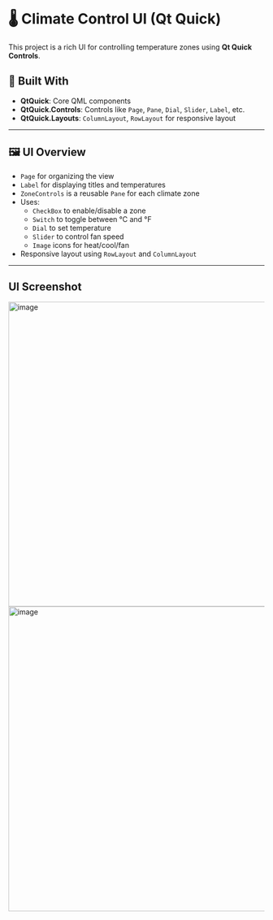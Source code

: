 # 🌡️ Climate Control UI (Qt Quick)

This project is a rich UI for controlling temperature zones using **Qt Quick Controls**. 
## 🔧 Built With

- **QtQuick**: Core QML components
- **QtQuick.Controls**: Controls like `Page`, `Pane`, `Dial`, `Slider`, `Label`, etc.
- **QtQuick.Layouts**: `ColumnLayout`, `RowLayout` for responsive layout

---

## 🖼️ UI Overview

- `Page` for organizing the view
- `Label` for displaying titles and temperatures
- `ZoneControls` is a reusable `Pane` for each climate zone
- Uses:
  - `CheckBox` to enable/disable a zone
  - `Switch` to toggle between °C and °F
  - `Dial` to set temperature
  - `Slider` to control fan speed
  - `Image` icons for heat/cool/fan
- Responsive layout using `RowLayout` and `ColumnLayout`

---

## UI Screenshot
<img width="600" alt="image" src="https://github.com/user-attachments/assets/121eaafe-649a-4e57-8cb4-c7b4a08388d4" />
<img width="600" alt="image" src="https://github.com/user-attachments/assets/8c90d120-6e74-4d1c-8fbe-cb014308492f" />

